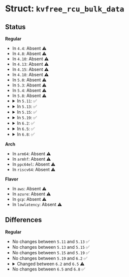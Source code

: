 # Struct: <code>kvfree_rcu_bulk_data</code>

## Status
<b>Regular</b>
<ul>
<li>
In <code>4.4</code>: Absent ⚠️
</li>
<li>
In <code>4.8</code>: Absent ⚠️
</li>
<li>
In <code>4.10</code>: Absent ⚠️
</li>
<li>
In <code>4.13</code>: Absent ⚠️
</li>
<li>
In <code>4.15</code>: Absent ⚠️
</li>
<li>
In <code>4.18</code>: Absent ⚠️
</li>
<li>
In <code>5.0</code>: Absent ⚠️
</li>
<li>
In <code>5.3</code>: Absent ⚠️
</li>
<li>
In <code>5.4</code>: Absent ⚠️
</li>
<li>
In <code>5.8</code>: Absent ⚠️
</li>
<li>
<details>
<summary>In <code>5.11</code>: ✅</summary>

```c
struct kvfree_rcu_bulk_data {
    long unsigned int nr_records;
    struct kvfree_rcu_bulk_data *next;
    void * records[0];
};
```
</details>
</li>
<li>
<details>
<summary>In <code>5.13</code>: ✅</summary>

```c
struct kvfree_rcu_bulk_data {
    long unsigned int nr_records;
    struct kvfree_rcu_bulk_data *next;
    void * records[0];
};
```
</details>
</li>
<li>
<details>
<summary>In <code>5.15</code>: ✅</summary>

```c
struct kvfree_rcu_bulk_data {
    long unsigned int nr_records;
    struct kvfree_rcu_bulk_data *next;
    void * records[0];
};
```
</details>
</li>
<li>
<details>
<summary>In <code>5.19</code>: ✅</summary>

```c
struct kvfree_rcu_bulk_data {
    long unsigned int nr_records;
    struct kvfree_rcu_bulk_data *next;
    void * records[0];
};
```
</details>
</li>
<li>
<details>
<summary>In <code>6.2</code>: ✅</summary>

```c
struct kvfree_rcu_bulk_data {
    long unsigned int nr_records;
    struct kvfree_rcu_bulk_data *next;
    void * records[0];
};
```
</details>
</li>
<li>
<details>
<summary>In <code>6.5</code>: ✅</summary>

```c
struct kvfree_rcu_bulk_data {
    struct list_head list;
    struct rcu_gp_oldstate gp_snap;
    long unsigned int nr_records;
    void * records[0];
};
```
</details>
</li>
<li>
<details>
<summary>In <code>6.8</code>: ✅</summary>

```c
struct kvfree_rcu_bulk_data {
    struct list_head list;
    struct rcu_gp_oldstate gp_snap;
    long unsigned int nr_records;
    void * records[0];
};
```
</details>
</li>
</ul>
<b>Arch</b>
<ul>
<li>
In <code>arm64</code>: Absent ⚠️
</li>
<li>
In <code>armhf</code>: Absent ⚠️
</li>
<li>
In <code>ppc64el</code>: Absent ⚠️
</li>
<li>
In <code>riscv64</code>: Absent ⚠️
</li>
</ul>
<b>Flavor</b>
<ul>
<li>
In <code>aws</code>: Absent ⚠️
</li>
<li>
In <code>azure</code>: Absent ⚠️
</li>
<li>
In <code>gcp</code>: Absent ⚠️
</li>
<li>
In <code>lowlatency</code>: Absent ⚠️
</li>
</ul>

## Differences
<b>Regular</b>
<ul>
<li>
No changes between <code>5.11</code> and <code>5.13</code> ✅
</li>
<li>
No changes between <code>5.13</code> and <code>5.15</code> ✅
</li>
<li>
No changes between <code>5.15</code> and <code>5.19</code> ✅
</li>
<li>
No changes between <code>5.19</code> and <code>6.2</code> ✅
</li>
<li>
<details>
<summary>Changed between <code>6.2</code> and <code>6.5</code> ⚠️</summary>
<ul>
<li>
<b>Field added. </b>
<code>struct list_head list</code>
</li>
<li>
<b>Field added. </b>
<code>struct rcu_gp_oldstate gp_snap</code>
</li>
<li>
<b>Field removed. </b>
<code>struct kvfree_rcu_bulk_data *next</code>
</li>
</ul>
</details>
</li>
<li>
No changes between <code>6.5</code> and <code>6.8</code> ✅
</li>
</ul>
